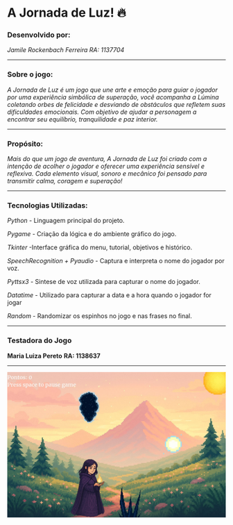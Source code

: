 # A Jornada de Luz! 🔥

### Desenvolvido por:
*Jamile Rockenbach Ferreira* 
*RA: 1137704*

---

### Sobre o jogo:
*A Jornada de Luz é um jogo que une arte e emoção para guiar o jogador por uma experiência simbólica de superação, você acompanha a Lúmina coletando orbes de felicidade e desviando de obstáculos que refletem suas dificuldades emocionais. Com objetivo de ajudar a personagem a encontrar seu equilíbrio, tranquilidade e paz interior.*

---

### Propósito:
*Mais do que um jogo de aventura, A Jornada de Luz foi criado com a intenção de acolher o jogador e oferecer uma experiência sensível e reflexiva. Cada elemento visual, sonoro e mecânico foi pensado para transmitir calma, coragem e superação!*

---

### Tecnologias Utilizadas:
*Python* - Linguagem principal do projeto.

*Pygame* - Criação da lógica e do ambiente gráfico do jogo. 

*Tkinter* -Interface gráfica do menu, tutorial, objetivos e histórico.

*SpeechRecognition + Pyaudio* - Captura e interpreta o nome do jogador por voz.

*Pyttsx3* - Sintese de voz utilizada para capturar o nome do jogador.

*Datatime* - Utilizado para capturar a data e a hora quando o jogador for jogar

*Random* - Randomizar os espinhos no jogo e nas frases no final.

---

### Testadora do Jogo 
**Maria Luiza Pereto** **RA: 1138637**

---

![Game A Jornada de Luz](recursos/gameplay.jpeg)
